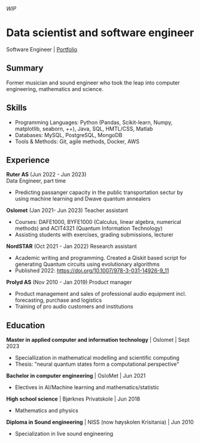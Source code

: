 
*WIP*
# Data scientist and software engineer
Software Engineer | [Portfolio](https://overskott.github.io/portfolio)

## Summary
Former musician and sound engineer who took the leap into computer engineering, mathematics and science.

## Skills
- Programming Languages: Python (Pandas, Scikit-learn, Numpy, matplotlib, seaborn, ++), Java, SQL, HMTL/CSS, Matlab
- Databases: MySQL, PostgreSQL, MongoDB
- Tools & Methods: Git, agile methods, Docker, AWS

## Experience
**Ruter AS** (Jun 2022 - Jun 2023)   
Data Engineer, part time
- Predicting passanger capacity in the public transportation sectur by using machine learning and Dwave quantum annealers

**Oslomet** (Jan 2021- Jun 2023)
Teacher assistant
- Courses: DAFE1000, BYFE1000 (Calculus, linear algebra, numerical methods) and ACIT4321 (Quantum Information Technology)
- Assisting students with exercises, grading submissions, lecturer

**NordSTAR** (Oct 2021 - Jan 2022)
Research assistant
- Academic writing and programming. Created a Qiskit based script for generating Quantum circuits using evolutionary algorithms
- Published 2022: https://doi.org/10.1007/978-3-031-14926-9_11

**Prolyd AS** (Nov 2010 - Jan 2019)
Product manager 
- Product management and sales of professional audio equipment incl. forecasting, purchase and logistics
- Training of pro audio customers and institutions

## Education
**Master in applied computer and information technology** | Oslomet | Sept 2023
- Speciallization in mathematical modelling and scientific computing
- Thesis: "neural quantum states form a computational perspective"

**Bachelor in computer engineering** | OsloMet | Jun 2021
- Electives in AI/Machine learning and mathematics/statistic

**High school science** | Bjørknes Privatskole | Jun 2018
- Mathematics and physics

**Diploma in Sound engineering** | NISS (now høyskolen Krisitania) | Jun 2010
- Specialization in live sound engineering
